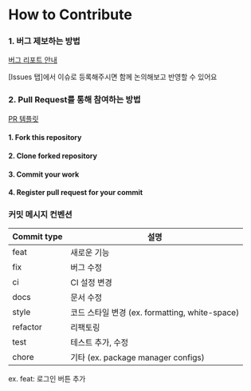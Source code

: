 # How to Contribute

### 1. 버그 제보하는 방법

[버그 리포트 안내](https://github.com/wtb-kr/wtb-server/blob/main/.github/ISSUE_TEMPLATE/bug_report.md)

[Issues 탭]에서 이슈로 등록해주시면 함께 논의해보고 반영할 수 있어요

### 2. Pull Request를 통해 참여하는 방법

[PR 템플릿](https://github.com/wtb-kr/wtb-server/blob/main/.github/PULL_REQUEST_TEMPLATE.md)

#### 1. Fork this repository

#### 2. Clone forked repository

#### 3. Commit your work

#### 4. Register pull request for your commit

### 커밋 메시지 컨벤션

| Commit type | 설명                                                 |
|-------------|------------------------------------------------------|
| feat        | 새로운 기능                                          |
| fix         | 버그 수정                                            |
| ci          | CI 설정 변경                                         |
| docs        | 문서 수정                                            |
| style       | 코드 스타일 변경 (ex. formatting, white-space)        |
| refactor    | 리팩토링                                             |
| test        | 테스트 추가, 수정                                     |
| chore       | 기타 (ex. package manager configs)                   |

ex. feat: 로그인 버튼 추가